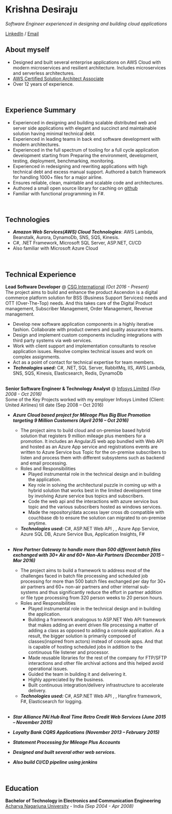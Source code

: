 # Krishna Desiraju

_Software Engineer experienced in designing and building cloud applications_ <br>

[LinkedIn](https://www.linkedin.com/in/krishna-desiraju-40667862/) / [Email](mailto:dvsaikrishna@gmail.com)


## About myself
- Designed and built several enterprise applications on AWS Cloud with modern microservices and resilient architecture. Includes microservices and serverless architectures.
- [AWS Certified Solution Architect Associate](https://www.youracclaim.com/badges/0238b8ec-3082-4812-a53f-104b29fdd457/linked_in)
- Over 12 years of experience.
<br>

## Experience Summary
- Experienced in designing and building scalable distributed web and server side applications with elegant and succinct and maintainable solution having minimal technical debt.
- Experienced in leading teams in back end software development with modern architectures.
- Experienced in the full spectrum of tooling for a full cycle application development starting from Preparing the environment, development, testing, deployment, benchmarking, monitoring.
- Experienced in redesigning and rewriting applications with high technical debt and excess manual support. Authored a batch framework for handling 1000+ files for a major airline.
- Ensures reliable, clean, maintable and scalable code and architectures.
- Authored a small open source library for caching on [github](https://www.nuget.org/packages/CacheInterceptor/)
- Familiar with functional programming in F#.
<br>

## Technologies
- **_Amazon Web Services(AWS) Cloud Technologies_**: AWS Lambda, Beanstalk, Aurora, DynamoDb, SNS, SQS, Kinesis.
- C#, .NET Framework, Microsoft SQL Server, ASP.NET, CI/CD
- Also familiar with Microsoft Azure Cloud
<br>

## Technical Experience

**Lead Software Developer** @ [CSG International](https://www.csgi.com/) _(Oct 2016 - Present)_ <br>
The project aims to build and enhance the product Ascendon is a digital commerce platform solution for BSS (Business Support Services) needs and OTT (Over-The-Top) needs. And this takes care of the Digital Product management, Subscriber Management, Order Management, Revenue management.
  - Develop new software application components in a highly iterative fashion. Collaborate with product owners and quality assurance teams.
  - Design and implement custom components including integrations with third party systems via web services.
  - Work with client support and implementation consultants to resolve application issues. Resolve complex technical issues and work on complex assignments.
  - Act as a point of contact for technical expertise for team members.
  - **_Technologies used:_** C#, .NET, SQL Server, RabbitMq, IIS, AWS Lambda, SNS, SQS, Kinesis, Elasticsearch, Redis, DynamoDb
<br><br>

**Senior Software Engineer & Technology Analyst** @ [Infosys Limited](https://www.infosys.com/) _(Sep 2008 - Oct 2016)_ <br>
Some of the Key Projects worked with my employer Infosys Limited (Client: United Airlines) till date (Sep 2008 – Oct 2016)

- **_Azure Cloud based project for Mileage Plus Big Blue Promotion targeting 9 Million Customers (April 2016 – Oct 2016)_**
    - The project aims to build cloud and on-premise based hybrid solution that registers 9 million mileage plus members for a promotion. It includes an AngularJS web app bundled with Web API and hosted as an Azure App service and registrations events are written to Azure Service bus Topic for the on-premise subscribers to listen and process them with different subsystems such as backend and email processing.
    - Roles and Responsibilities
        - Played instrumental role in the technical design and in building the application.
        - Key role in solving the architectural puzzle in coming up with a hybrid solution that works best in the limited development time by involving Azure service bus topics and subscribers.
        - Code the web api and the interactions with azure service bus topic and the various subscribers hosted as windows services.
        - Made the repository/data access layer cross db compatible with couchbase db to ensure the solution can migrated to on-premise anytime.
    - **_Technologies used:_** C#, ASP.NET Web API , , Azure App Service, Azure SQL DB, Azure Service Bus, Application Insights, F#
    <br>

- **_New Partner Gateway to handle more than 500 different batch files exchanged with 30+ Air and 60+ Non-Air Partners (December 2015 – Mar 2016)_**
    - The project aims to build a framework to address most of the challenges faced in batch file processing and scheduled job processing for more than 500 batch files exchanged per day for 30+ air partners and 60+ non-air partners and other internal sub-systems and thus significantly reduce the effort in partner addition or file type processing from 320 person weeks to 20 person hours.
    - Roles and Responsibilities
        - Played instrumental role in the technical design and in building the application.
        - Building a framework analogous to ASP.NET Web API framework that makes adding an event driven file processing a matter of adding a class as opposed to adding a console application. As a result, the bigger solution is primarily composed of classes(inspired from actors) instead of console apps. And that is capable of hosting scheduled jobs in addition to the continuous file listener and processor.
        - Made reusable libraries for the rest of the company for FTP/SFTP interactions and other file archival actions and this helped avoid operational issues.
        - Guided the team in building it and delivering it.
        - Highly appreciated by the business.
        - Built continuous integration/delivery infrastructure to accelerate delivery.
    - **_Technologies used:_** C#, ASP.NET Web API , , Hangfire framework, F#, Elasticsearch for logging.
    <br>

- **_Star Alliance PAI Hub Real Time Retro Credit Web Services (June 2015 – November 2015)_**
- **_Loyalty Bank CQRS Applications (November 2013 – February 2015)_**
- **_Statement Processing for Mileage Plus Accounts_**
- **_Designed and built several other web services._**
- **_Also build CI/CD pipeline using jenkins_**
<br>

## Education

**Bachelor of Technology in Electronics and Communication Engineering**
[Acharya Nagarjuna University](https://www.nagarjunauniversity.ac.in/indexanu.html) - India _(Sep 2004 - Apr 2008)_ <br>

